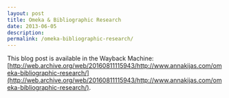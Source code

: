 ```yaml
---
layout: post
title: Omeka & Bibliographic Research
date: 2013-06-05
description:
permalink: /omeka-bibliographic-research/
---
```


This blog post is available in the Wayback Machine: [http://web.archive.org/web/20160811115943/http://www.annakijas.com/omeka-bibliographic-research/](http://web.archive.org/web/20160811115943/http://www.annakijas.com/omeka-bibliographic-research/).
